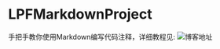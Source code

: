 # LPFMarkdownProject
手把手教你使用Markdown编写代码注释，详细教程见:
![博客地址](https://lpfroc.github.io/2017/03/07/%20优雅的使用Markdown编写代码注释/)
